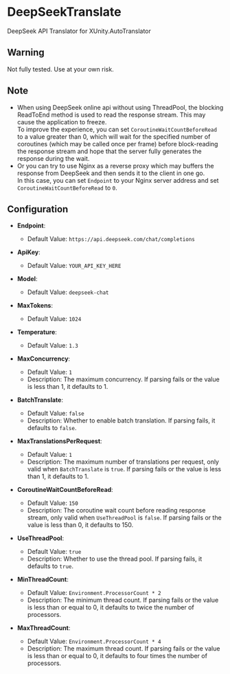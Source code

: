 # DeepSeekTranslate
DeepSeek API Translator for XUnity.AutoTranslator

## Warning
Not fully tested. Use at your own risk.

## Note

- When using DeepSeek online api without using ThreadPool, the blocking ReadToEnd method is used to read the response stream. This may cause the application to freeze.  
To improve the experience, you can set `CoroutineWaitCountBeforeRead` to a value greater than 0, which will wait for the specified number of coroutines (which may be called once per frame) before block-reading the response stream and hope that the server fully generates the response during the wait.
- Or you can try to use Nginx as a reverse proxy which may buffers the response from DeepSeek and then sends it to the client in one go.  
In this case, you can set `Endpoint` to your Nginx server address and set `CoroutineWaitCountBeforeRead` to `0`.

## Configuration

- **Endpoint**:
   - Default Value: `https://api.deepseek.com/chat/completions`

- **ApiKey**:
   - Default Value: `YOUR_API_KEY_HERE`

- **Model**:
   - Default Value: `deepseek-chat`

- **MaxTokens**:
   - Default Value: `1024`

- **Temperature**:
   - Default Value: `1.3`

- **MaxConcurrency**:
   - Default Value: `1`
   - Description: The maximum concurrency. If parsing fails or the value is less than 1, it defaults to 1.

- **BatchTranslate**:
   - Default Value: `false`
   - Description: Whether to enable batch translation. If parsing fails, it defaults to `false`.

- **MaxTranslationsPerRequest**:
   - Default Value: `1`
   - Description: The maximum number of translations per request, only valid when `BatchTranslate` is `true`. If parsing fails or the value is less than 1, it defaults to 1.

- **CoroutineWaitCountBeforeRead**:
   - Default Value: `150`
   - Description: The coroutine wait count before reading response stream, only valid when `UseThreadPool` is `false`. If parsing fails or the value is less than 0, it defaults to 150.

- **UseThreadPool**:
   - Default Value: `true`
   - Description: Whether to use the thread pool. If parsing fails, it defaults to `true`.

- **MinThreadCount**:
   - Default Value: `Environment.ProcessorCount * 2`
   - Description: The minimum thread count. If parsing fails or the value is less than or equal to 0, it defaults to twice the number of processors.

- **MaxThreadCount**:
   - Default Value: `Environment.ProcessorCount * 4`
   - Description: The maximum thread count. If parsing fails or the value is less than or equal to 0, it defaults to four times the number of processors.

